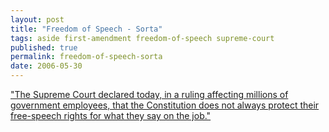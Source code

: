 ```yaml
---
layout: post
title: "Freedom of Speech - Sorta"
tags: aside first-amendment freedom-of-speech supreme-court
published: true
permalink: freedom-of-speech-sorta
date: 2006-05-30
---
```


<a href="http://www.nytimes.com/2006/05/30/washington/30cnd-scotus.html">"The Supreme Court declared today, in a ruling affecting millions of government employees, that the Constitution does not always protect their free-speech rights for what they say on the job."</a>
